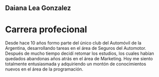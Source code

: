##  Daiana Lea Gonzalez

# Carrera profecional

 Desde hace 10 años formo parte del único club del Automóvil de la Argentina, desarrollando tareas en el área de Seguros del Automotor. Después de mucho tiempo decidí retomar los estudios, los cuales habían quedados abandonas años atrás en el área de Marketing. 
 Hoy me siento totalmente entusiasmada y adquiriendo un montón de conocimientos nuevos en el área de la programación.



<!--
**Leadaiana/Leadaiana** is a ✨ _special_ ✨ repository because its `README.md` (this file) appears on your GitHub profile.

Here are some ideas to get you started:

- 🔭 I’m currently working on ...
- 🌱 I’m currently learning ...
- 👯 I’m looking to collaborate on ...
- 🤔 I’m looking for help with ...
- 💬 Ask me about ...
- 📫 How to reach me: ...
- 😄 Pronouns: ...
- ⚡ Fun fact: ...
-->
